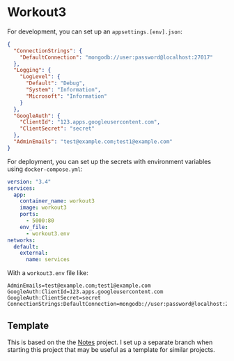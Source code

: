 # Workout3

For development, you can set up an `appsettings.[env].json`:

```json
{
  "ConnectionStrings": {
    "DefaultConnection": "mongodb://user:password@localhost:27017"
  },
  "Logging": {
    "LogLevel": {
      "Default": "Debug",
      "System": "Information",
      "Microsoft": "Information"
    }
  },
  "GoogleAuth": {
    "ClientId": "123.apps.googleusercontent.com",
    "ClientSecret": "secret"
  },
  "AdminEmails": "test@example.com;test1@example.com"
}
```

For deployment, you can set up the secrets with environment variables using `docker-compose.yml`:

```yaml
version: "3.4"
services:
  app:
    container_name: workout3
    image: workout3
    ports:
      - 5000:80
    env_file:
      - workout3.env
networks:
  default:
    external:
      name: services
```

With a `workout3.env` file like:

```
AdminEmails=test@example.com;test1@example.com
GoogleAuth:ClientId=123.apps.googleusercontent.com
GoogleAuth:ClientSecret=secret
ConnectionStrings:DefaultConnection=mongodb://user:password@localhost:27017
```

## Template

This is based on the the [Notes](https://github.com/cototal/Notes) project.
I set up a separate branch when starting this project that may be useful as a template for similar projects.